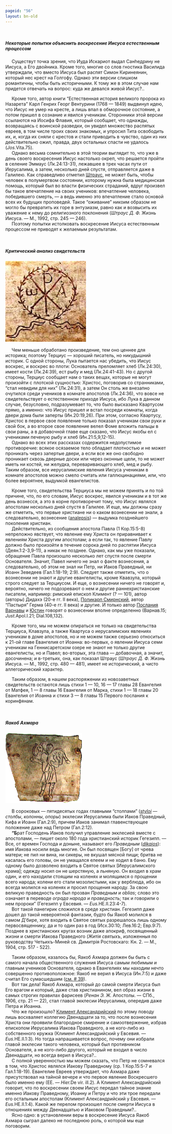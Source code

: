```yaml
---
pageid: "56"
layout: bn-old
---
```


 
##### Некоторые попытки объяснить воскресение Иисуса естественным процессом


<p>     Существут точка зрения, что Иуда Искариот выдал Санhедрину не Иисуса, а Его двойника. Кроме того, многие со слов гностика Василида утверждали, что вместо Иисуса был распят Симон Киринеянин, который нес крест на Голгофу. Однако эти версии слишком романтичны, чтобы быть историчными. К тому же в этом случае нам придется отвечать на вопрос: куда же девался живой Иисус?..</p>
<p>     Кроме того, автор книги “Естественная история великого пророка из Hазарета” Карл Генрих Георг Вентурини (1768 — 1849) выдвинул идею, что Иисус не умер на кресте, а лишь впал в обморочное состояние, а потом пришел в сознание и явился ученикам. Сторонники этой версии ссылаются на Иосифа Флавия, который сообщает, что однажды, возвращаясь с воинской разведки, он увидел множество распятых евреев, в том числе троих своих знакомых, и упросил Тита освободить их, и, когда их сняли с крестов и стали приводить в чувство, один из них действительно ожил, правда, двух остальных спасти не удалось (<em>Jos.</em>Vita.75).<br />
     Однако весьма сомнительно в этой теории выглядит то, что уже в день своего воскресения Иисус настолько окреп, что решается пройти в селение Эммаус (Лк.24:13-31), лежавшее в трех часах пути от Иерусалима, а затем, несколько дней спустя, отправляется даже в Галилею. Как справедливо отметил <a href="/people/shtraus.htm" title="Д.Ф.Штраус">Штраус</a>, не может быть, чтобы человек в полумертвом состоянии, которому нужна была медицинская помощь, который был во власти физических страданий, вдруг произвел бы такое впечатление на своих учеников: впечатление человека, победившего смерть, — а ведь именно это впечатление стало основой всех их будущих проповедей. Такое “оживание” никоим образом не могло бы превратить их горе в энтузиазм, равно как и возвысить их уважение к нему до религиозного поклонения (<em>Штраус Д. Ф.</em> Жизнь Иисуса. — М., 1992, стр. 245 — 246).<br />
     Поэтому попытки истолковать воскресение Иисуса естественным процессом не приводят к желаемым результатам.</p>
<p> </p>
<h5 id="критический-анализ-свидетельств" data-align="CENTER">Критический анализ свидетельств</h5>
<img src="img/alpha_w.jpg" width="252" height="252" alt="&#39;Альфа и Омега&#39;, римские катакомбы, сер. III века" />
<p>     Чем меньше обработано произведение, тем оно ценнее для историка; поэтому Терциус — хороший писатель, но никудышний историк. С одной стороны, Лука пытается нас убедить, что Иисус воскрес, и воскрес во плоти: Основатель преломляет хлеб (Лк.24:30), имеет кости (Лк.24:39), ест рыбу и мед (Лк.24:41-43). Hо с другой стороны, Терциус сообщает нам о таких вещах, которые не могут произойти с плотской сущностью: Христос, поговорив со странниками, “стал невидим для них” (Лк.24:31), а затем Он столь же внезапно очутился среди учеников в комнате апостолов (Лк.24:36), что вовсе не свидетельствует о естественном приходе Иисуса, ибо Лука в данном случае, безусловно, подразумевает то, что было высказано Квартусом прямо, а именно: что Иисус пришел и встал посреди комнаты, когда двери дома были заперты (Ин.20:19,26). При этом, согласно Квартусу, Христос в первое свое появление только показал ученикам свои руки и свой бок, а во второе свое появление велел Фоме вложить пальцы в свои раны, а в добавочной главе еще сказано, что Иисус якобы ел с учениками печеную рыбу и хлеб (Ин.21:5,9,12-15).<br />
     Однако во всех этих рассказах содержится недопустимое противоречие: всякое осязаемое тело обладает плотностью и не может проникать через запертые двери, а если все же оно свободно проникает сквозь дверные доски или через оконные щели, то не может иметь ни костей, ни желудка, переваривающего хлеб, мед и рыбу. Таким образом, все иерусалимские явления Иисуса ученикам в комнате апостолов можно смело считать или галлюцинациями, или, что более вероятнее, выдумкой евангелистов.</p>
<p>     Кроме того, свидетельства Терциуса мы не можем принять и по той причине, что, по его словам, Иисус воскрес, явился ученикам и в тот же день вознесся, а это в корне противоречит тому, что Иисус являлся апостолам несколько дней спустя в Галилее. И еще, мы должны сразу же отметить, что первые христиане ни о каком вознесении не знали, а следовательно, вознесение (<a href="javascript:popUp%20(&#39;img/analpsis.gif&#39;,%20190,%2050,%20&#39;&#39;)">analepsis</a>) — выдумка позднейшего поколения христиан.<br />
     Действительно, из сообщения апостола Павла (1 Кор.15:5-8) непреложно явствует, что явление ему Христа он приравнивает к явлениям Христа другим апостолам; а если так, то явление Павлу должно было произойти в течение сорока дней по распятии Иисуса (Деян.1:2-3,9-11), а никак не позднее. Однако, как мы уже показали, обращение Павла произошло несколько лет спустя после смерти Основателя. Значит, Павел ничего не знал о факте вознесения, а следовательно, об этом не знал ни Петр, ни Иаков Праведный, ни Иоанн Зеведеев (Гал.1:18-19; 2:9). Следует также отметить, что о вознесении не знают и другие евангелисты, кроме Квавзула, который строго следует за Терциусом. И еще, о вознесении ничего не говорят и, вероятно, ничего не подозревают о нем и другие раннехристианские писатели, например: римский епископ Климент (? — 101), автор (авторы) Дидахэ (20-е гг. II века), <a href="/people/polykarp.htm" title="Поликарп Смирнский">Поликарп Смирнский</a>, автор “Пастыря” Герма (40-е гг. II века) и другие. И только автор <a href="books/barnabba.zip" title="Послание Варнавы">Послания Варнавы</a> и <a href="/people/justinus.htm" title="Юстин">Юстин</a> говорят о вознесении вполне определенно (Варнав.15; <em>Just.</em>Apol.I.21; Dial.108,132).</p>
<p>     Кроме того, мы не можем опираться не только на свидетельства Терциуса, Клавзула, а также Квартуса о иерусалимских явлениях ученикам в доме апостолов, но и не можем также серьезно относиться к 21-ой главе Евангелия от Иоанна: во-первых, о явлении Иисуса семи ученикам на Геннисаретском озере не знают не только другие евангелисты, но и Павел; во-вторых, эта глава — добавочная, а значит, досочинена; и в-третьих, она, как показал Штраус (<em>Штраус Д. Ф.</em> Жизнь Иисуса. — М., 1992, стр. 480 — 481), имеет не исторический, а чисто аллегорический характер.</p>
<p>     Таким образом, в нашем распоряжении из новозаветных свидетельств остаются лишь стихи 1 — 10, 16 — 17 главы 28 Евангелия от Матфея, 1 — 8 главы 16 Евангелия от Марка, стихи 1 — 18 главы 20 Евангелия от Иоанна и стихи 3 — 8 главы 15 Первого послания к коринфянам.</p>
<p> </p>
<h5 id="яакоб-ахмара" data-align="CENTER">Яакоб Ахмара</h5>
<img src="img/pastor3.gif" width="240" height="219" alt="&#39;Добрый пастырь&#39;, римские катакомбы, сер. III века" />
<p>     В сороковых — пятидесятых годах главными “столпами” (<a href="javascript:popUp%20(&#39;img/styloi.gif&#39;,%20140,%2050,%20&#39;&#39;)"><em>styloi</em></a> — <em>столбы</em>, <em>колонны</em>, <em>опоры</em>) экклесии Иерусалима были Иаков Праведный, Кифа и Иоанн (Гал.2:9), причем Иаков занимал главенствующее положение даже над Петром (Гал.2:12).<br />
     <strong>“Б</strong>рат Господень Иаков получил управление экклесией вместе с апостолами, — пишет около 180 года христианский историк Гегезипп. — Все, от времен Господа и доныне, называют его <em>Праведным</em> (<a href="javascript:popUp%20(&#39;img/dikaios.gif&#39;,%20150,%2050,%20&#39;&#39;)"><em>dikaios</em></a>): имя Иакова носили ведь многие. Он был посвящен [Богу] от чрева матери; не пил ни вина, ни сикеры, не вкушал мясной пищи; бритва не касалась его головы, он не умащался елеем и не ходил в баню. Ему одному было дозволено входить в Святое святых [Иерусалимского храма]; одежду носил он не шерстяную, а льняную. Он входил в храм один, и его находили стоящим на коленях и молящимся о прощении всего народа; колени его стали мозолистыми, как у верблюда, ибо он всегда молился на коленях и просил прощения народу. За свою великую праведность он был прозван <em>Праведным</em> и <em>oblias</em>; слово это означает в переводе <em>ограда народа</em> и <em>праведность</em>; так и говорили о нем пророки” (Гегезипп у Евсевия. — <em>Eus.</em>HE.II.23:4-7).<br />
     Вот такой панегирик сложился в среде христиан. Гегезипп даже дошел до такой невероятной фантазии, будто бы Яакоб молился в самом Д'бире, хотя входить в Святое святых разрешалось лишь одному первосвященнику, да и то один раз в год (Исх.30:10; Лев.16:2; Евр.9:7). Позднее в христианских кругах возник даже апокриф, посвященный жизни и смерти Иакова Праведного (<em>Житiя святыхъ</em>, изложенныя по руководству Четьихъ-Миней св. Димитрiя Ростовскаго: Кн. 2. — М., 1904, стр. 517 - 522).</p>
<p>     Таким образом, казалось бы, Яакоб Ахмара должен бы быть с самого начала общественного служения Иисуса самым любимым и главным учеников Основателя, однако в Евангелиях мы находим нечто совершенно противоположное: Яакоб не верил в Иисуса (Ин.7:5) и даже считал Его сумасшедшим (<a href="39.htm" title="Amentia Domini">см. # 39</a>).<br />
     Вот так дела! Яакоб Ахмара, который до самой смерти Иисуса был Его врагом и который, даже став христианином, вел образ жизни в самых строгих правилах фарисеев (<em>Ренан Э. Ж.</em> Апостолы. — СПб., 1906, стр. 21 — 22), стал главой экклесии Иерусалима, опередив даже Петра и Иоанна.<br />
     Что же произошло? <a href="/people/clem_al.htm" title="Климент Александрийский">Климент Александрийский</a> по этому поводу лишь восхваляет коллегию Двенадцати за то, что после вознесения Христа они проявили благородное смирение и самоотвержение, избрав епископом Иерусалима Иакова Праведного, а не кого-либо из собственного кружка (Климент Александрийский у Евсевия. — <em>Eus.</em>HE.II.1:3). Hо тогда напрашивается вопрос, почему они избрали главой экклесии такого человека, который был противником Основателя, а не кого-либо другого, который не входил в число Двенадцати, но всегда верил в Иисуса?..<br />
     С полной уверенностью мы можем сказать, что Петр не сомневался в том, что Христос являлся Иакову Праведному (ср. 1 Кор.15:5-7 и Гал.1:18-19). Евангелие Евреев утверждает, что Ахмара даже присутствовал на тайной вечере и что первое явление Воскресшего было именно ему (ЕЕ. — <em>Hier.</em>De vir. ill.2). А Климент Александрийский говорит, что по воскресении своем Иисус передал тайное знание именно Иакову Праведному, Иоанну и Петру и что эти трое передали его остальным апостолам (Климент Александрийский у Евсевия. — <em>Eus.</em>HE.II.1:4). Какой же перелом произошел после смерти Иисуса в отношениях между Двенадцатью и Иаковом Праведным?..<br />
     Ясно одно: в установлении веры в воскресение Иисуса Яакоб Ахмара сыграл далеко не последнюю роль, о которой мы еще поговорим.</p>
<p> </p>

     



